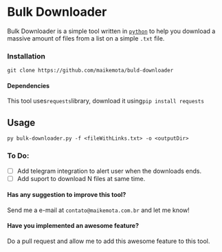 # Bulk Downloader

Bulk Downloader is a simple tool written in [`python`](https://python.org) to help you download a massive amount of files from a  list on a simple `.txt` file.

### Installation

```
git clone https://github.com/maikemota/buld-downloader
```
#### Dependencies

This tool uses`requests`library, download it using`pip install requests`

## Usage

```
py bulk-downloader.py -f <fileWithLinks.txt> -o <outputDir>
 ```
 
### To Do: 

  - [ ] Add telegram integration to alert user when the downloads ends.
  - [ ] Add suport to download N files at same time.

#### Has any suggestion to improve this tool?

Send me a e-mail at `contato@maikemota.com.br` and let me know!

#### Have you implemented an awesome feature?

Do a pull request and allow me to add this awesome feature to this tool.
